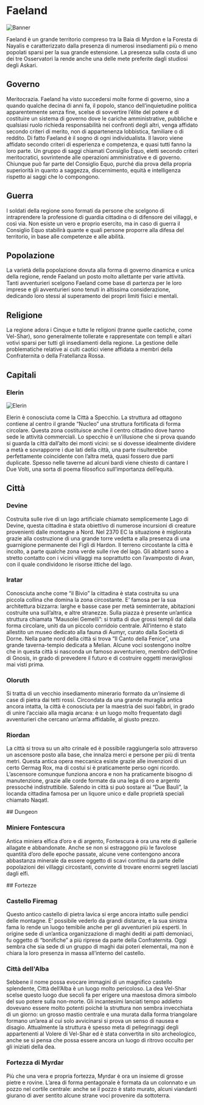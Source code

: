 # Faeland

![Banner](/images/banner-faeland.png)

Faeland è un grande territorio compreso tra la Baia di Myrdon e la Foresta di Nayalis e caratterizzato dalla presenza di numerosi insediamenti più o meno popolati sparsi per la sua grande estensione. La presenza sulla costa di uno dei tre Osservatori la rende anche una delle mete preferite dagli studiosi degli Askari.

## Governo

Meritocrazia. Faeland ha visto succedersi molte forme di governo, sino a quando qualche decina di anni fa, il popolo, stanco dell’inquietudine politica apparentemente senza fine, scelse di sovvertire l’élite del potere e di costituire un sistema di governo dove le cariche amministrative, pubbliche e qualsiasi ruolo richieda responsabilità nei confronti degli altri, venga affidato secondo criteri di merito, non di appartenenza lobbistica, familiare o di reddito. Di fatto Faeland è il sogno di ogni individualista. Il lavoro viene affidato secondo criteri di esperienza e competenza, e quasi tutti fanno la loro parte. Un gruppo di saggi chiamati Consiglio Equo, eletti secondo criteri meritocratici, sovrintende alle operazioni amministrative e di governo. Chiunque può far parte del Consiglio Equo, purché dia prova della propria superiorità in quanto a saggezza, discernimento, equità e intelligenza rispetto ai saggi che lo compongono.

## Guerra

I soldati della regione sono formati da persone che scelgono di intraprendere la professione di guardia cittadina o di difensore dei villaggi, e così via. Non esiste un vero e proprio esercito, ma in caso di guerra il Consiglio Equo stabilirà quante e quali persone proporre alla difesa del territorio, in base alle competenze e alle abilità.

## Popolazione

La varietà della popolazione dovuta alla forma di governo dinamica e unica della regione, rende Faeland un posto molto allettante per varie attività. Tanti avventurieri scelgono Faeland come base di partenza per le loro imprese e gli avventurieri sono tenuti in altissima considerazione, dedicando loro stessi al superamento dei propri limiti fisici e mentali.

## Religione

La regione adora i Cinque e tutte le religioni (tranne quelle caotiche, come Vel-Shar), sono generalmente tollerate e rappresentate con templi e altari votivi sparsi per tutti gli insediamenti della regione. La gestione delle problematiche relative ai culti caotici viene affidata a membri della Confraternita o della Fratellanza Rossa.

## Capitali

### Elerin

![Elerin](/images/map-elerin.jpg)

Elerin è conosciuta come la Città a Specchio. La struttura ad ottagono contiene al centro il grande “Nucleo” una struttura fortificata di forma circolare. Questa zona costituisce anche il centro cittadino dove hanno sede le attività commerciali. Lo specchio è un’illusione che si prova quando si guarda la città dall’alto dei monti vicini: se si dovesse idealmente dividere a metà e sovrapporre i due lati della città, una parte risulterebbe perfettamente coincidente con l’altra metà, quasi fossero due parti duplicate. Spesso nelle taverne ad alcuni bardi viene chiesto di cantare I Due Volti, una sorta di poema filosofico sull’importanza dell’equità.

## Città

### Devine

Costruita sulle rive di un lago artificiale chiamato semplicemente Lago di Devine, questa cittadina è stata obiettivo di numerose incursioni di creature provenienti dalle montagne a Nord. Nel 2370 EC la situazione è migliorata grazie alla costruzione di una grande torre vedetta e alla presenza di una guarnigione permanente dei Figli di Hardon. Il terreno circostante la città è incolto, a parte qualche zona verde sulle rive del lago. Gli abitanti sono a stretto contatto con i vicini villaggi ma soprattutto con l’avamposto di Avan, con il quale condividono le risorse ittiche del lago.

### Iratar

Conosciuta anche come “il Bivio” la cittadina è stata costruita su una piccola collina che domina la zona circostante. E’ famosa per la sua architettura bizzarra: larghe e basse case per metà seminterrate, abitazioni costruite una sull’altra, e altre stranezze. Sulla piazza è presente un’antica struttura chiamata “Mausolei Gemelli”: si tratta di due grossi templi dal dalla forma circolare, uniti da un piccolo corridoio centrale. All’interno è stato allestito un museo dedicato alla fauna di Aumyr, curato dalla Società di Dorne. Nella parte nord della città si trova “Il Canto della Fenice”, una grande taverna-tempio dedicata a Melian. Alcune voci sostengono inoltre che in questa città si nasconda un famoso avventuriero, membro dell’Ordine di Gnosis, in grado di prevedere il futuro e di costruire oggetti meravigliosi mai visti prima.

### Oloruth

Si tratta di un vecchio insediamento minerario formato da un’insieme di case di pietra dai tetti rossi. Circondata da una grande muraglia antica ancora intatta, la città è conosciuta per la maestria dei suoi fabbri, in grado di unire l’acciaio alla magia arcana: è un luogo molto frequentato dagli avventurieri che cercano un’arma affidabile, al giusto prezzo.

### Riordan

La città si trova su un alto crinale ed è possibile raggiungerla solo attraverso un ascensore posto alla base, che innalza merci e persone per più di trenta metri. Questa antica opera meccanica esiste grazie alle invenzioni di un certo Germag Rox, ma di costui si è praticamente perso ogni ricordo. L’ascensore comunque funziona ancora e non ha praticamente bisogno di manutenzione, grazie alle corde formate da una lega di oro e argento pressoché indistruttibile. Salendo in città si può sostare ai “Due Bauli”, la locanda cittadina famosa per un liquore unico e dalle proprietà speciali chiamato Naqatl.

## Dungeon

### Miniere Fontescura

Antica miniera elfica d’oro e di argento, Fontescura è ora una rete di gallerie allagate e abbandonate. Anche se non si estraggono più le favolose quantità d’oro delle epoche passate, alcune vene contengono ancora abbastanza minerale da essere oggetto di scavi continui da parte delle popolazioni dei villaggi circostanti, convinte di trovare enormi segreti lasciati dagli elfi.

## Fortezze

### Castello Firemag

Questo antico castello di pietra lavica si erge ancora intatto sulle pendici delle montagne. E’ possibile vederlo da grandi distanze, e la sua sinistra fama lo rende un luogo temibile anche per gli avventurieri più esperti. In origine sede di un’antica organizzazione di maghi dediti ai patti demoniaci, fu oggetto di “bonifiche” a più riprese da parte della Confraternita. Oggi sembra che sia sede di un gruppo di maghi dai poteri elementali, ma non è chiara la loro presenza in massa all’interno del castello.

### Città dell'Alba

Sebbene il nome possa evocare immagini di un magnifico castello splendente, Città dell’Alba è un luogo molto pericoloso. La dea Vel-Shar scelse questo luogo due secoli fa per erigere una maestosa dimora simbolo del suo potere sulla non-morte. Gli incantesimi lanciati tempo addietro dovevano essere molto potenti poiché la struttura non sembra invecchiata di un giorno: un grosso mastio centrale e una murata dalla forma triangolare formano un’area al cui solo avvicinarsi si prova un senso di nausea e disagio. Attualmente la struttura è spesso meta di pellegrinaggi degli appartenenti al Volere di Vel-Shar ed è stata convertita in sito archeologico, anche se si pensa che possa essere ancora un luogo di ritrovo occulto per gli iniziati della dea.

### Fortezza di Myrdar

Più che una vera e propria fortezza, Myrdar è ora un insieme di grosse pietre e rovine. L’area di forma pentagonale è formata da un colonnato e un pozzo nel cortile centrale: anche se il pozzo è stato murato, alcuni viandanti giurano di aver sentito alcune strane voci provenire da sottoterra.
